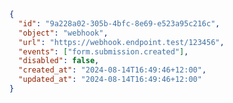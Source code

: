 ```json {% process=false filename="Response" %}
{
  "id": "9a228a02-305b-4bfc-8e69-e523a95c216c",
  "object": "webhook",
  "url": "https://webhook.endpoint.test/123456",
  "events": ["form.submission.created"],
  "disabled": false,
  "created_at": "2024-08-14T16:49:46+12:00",
  "updated_at": "2024-08-14T16:49:46+12:00"
}
```
